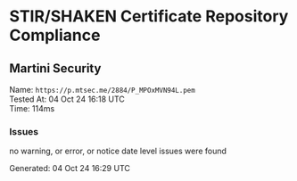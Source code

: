 # STIR/SHAKEN Certificate Repository Compliance

## Martini Security

Name: `https://p.mtsec.me/2884/P_MPOxMVN94L.pem`\
Tested At: 04 Oct 24 16:18 UTC\
Time: 114ms

### Issues

no warning, or error, or notice date level issues were found

Generated: 04 Oct 24 16:29 UTC